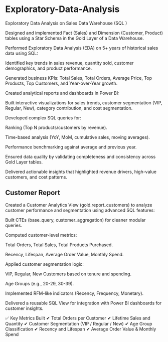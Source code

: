 # Exploratory-Data-Analysis
Exploratory Data Analysis on Sales Data Warehouse (SQL )


Designed and implemented Fact (Sales) and Dimension (Customer, Product) tables using a Star Schema in the Gold Layer of a Data Warehouse.

Performed Exploratory Data Analysis (EDA) on 5+ years of historical sales data using SQL:

Identified key trends in sales revenue, quantity sold, customer demographics, and product performance.

Generated business KPIs: Total Sales, Total Orders, Average Price, Top Products, Top Customers, and Year-over-Year growth.

Created analytical reports and dashboards in Power BI:

Built interactive visualizations for sales trends, customer segmentation (VIP, Regular, New), category contribution, and cost segmentation.

Developed complex SQL queries for:

Ranking (Top N products/customers by revenue).

Time-based analysis (YoY, MoM, cumulative sales, moving averages).

Performance benchmarking against average and previous year.

Ensured data quality by validating completeness and consistency across Gold Layer tables.

Delivered actionable insights that highlighted revenue drivers, high-value customers, and cost patterns.

## Customer Report 
Created a Customer Analytics View (gold.report_customers) to analyze customer performance and segmentation using advanced SQL features:

Built CTEs (base_query, customer_aggregation) for cleaner modular queries.

Computed customer-level metrics:

Total Orders, Total Sales, Total Products Purchased.

Recency, Lifespan, Average Order Value, Monthly Spend.

Applied customer segmentation logic:

VIP, Regular, New Customers based on tenure and spending.

Age Groups (e.g., 20-29, 30-39).

Implemented RFM-like indicators (Recency, Frequency, Monetary).

Delivered a reusable SQL View for integration with Power BI dashboards for customer insights.

✅ Key Metrics Built
✔ Total Orders per Customer
✔ Lifetime Sales and Quantity
✔ Customer Segmentation (VIP / Regular / New)
✔ Age Group Classification
✔ Recency and Lifespan
✔ Average Order Value & Monthly Spend
